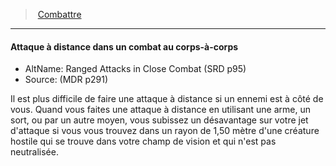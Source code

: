 ﻿---
!GenericItem
Id: combat_hd.md#attaque-à-distance-dans-un-combat-au-corps-à-corps
ParentLink: combat_hd.md#combattre
Name: Attaque à distance dans un combat au corps-à-corps
ParentName: Combattre
NameLevel: 4
AltName: Ranged Attacks in Close Combat (SRD p95)
Source: (MDR p291)
Attributes:
  Name: Attaque à distance dans un combat au corps-à-corps
  Markdown: >+
    #### <!--Name-->Attaque à distance dans un combat au corps-à-corps<!--/Name-->


    - AltName: <!--AltName-->Ranged Attacks in Close Combat (SRD p95)<!--/AltName-->

    - Source: <!--Source-->(MDR p291)<!--/Source-->


    Il est plus difficile de faire une attaque à distance si un ennemi est à côté de vous. Quand vous faites une attaque à distance en utilisant une arme, un sort, ou par un autre moyen, vous subissez un désavantage sur votre jet d'attaque si vous vous trouvez dans un rayon de 1,50 mètre d'une créature hostile qui se trouve dans votre champ de vision et qui n'est pas neutralisée.

  AltName: Ranged Attacks in Close Combat (SRD p95)
  Source: (MDR p291)
AttributesDictionary: >+
  Name: Attaque à distance dans un combat au corps-à-corps

  Markdown: >+

    #### <!--Name-->Attaque à distance dans un combat au corps-à-corps<!--/Name-->





    - AltName: <!--AltName-->Ranged Attacks in Close Combat (SRD p95)<!--/AltName-->



    - Source: <!--Source-->(MDR p291)<!--/Source-->





    Il est plus difficile de faire une attaque à distance si un ennemi est à côté de vous. Quand vous faites une attaque à distance en utilisant une arme, un sort, ou par un autre moyen, vous subissez un désavantage sur votre jet d'attaque si vous vous trouvez dans un rayon de 1,50 mètre d'une créature hostile qui se trouve dans votre champ de vision et qui n'est pas neutralisée.



  AltName: Ranged Attacks in Close Combat (SRD p95)

  Source: (MDR p291)

---
> [Combattre](hd_combat.md)

---

#### Attaque à distance dans un combat au corps-à-corps

- AltName: Ranged Attacks in Close Combat (SRD p95)
- Source: (MDR p291)

Il est plus difficile de faire une attaque à distance si un ennemi est à côté de vous. Quand vous faites une attaque à distance en utilisant une arme, un sort, ou par un autre moyen, vous subissez un désavantage sur votre jet d'attaque si vous vous trouvez dans un rayon de 1,50 mètre d'une créature hostile qui se trouve dans votre champ de vision et qui n'est pas neutralisée.

